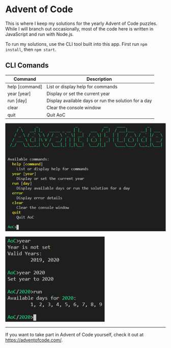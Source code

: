# Advent of Code

This is where I keep my solutions for the yearly Advent of Code puzzles. While I will branch out occasionally, most of the code here is written in JavaScript and run with Node.js.

To run my solutions, use the CLI tool built into this app. First run `npm install`, then `npm start`.

## CLI Comands

| Command        | Description                                          |
| -------------- | ---------------------------------------------------- |
| help [command] | List or display help for commands                    |
| year [year]    | Display or set the current year                      |
| run [day]      | Display available days or run the solution for a day |
| clear          | Clear the console window                             |
| quit           | Quit AoC                                             |

![](img/cli-1.png)

![](img/cli-2.png)

---
If you want to take part in Advent of Code yourself, check it out at https://adventofcode.com/.